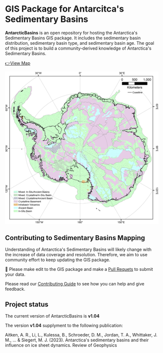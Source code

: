 # GIS Package for Antarcitca's Sedimentary Basins

**AntarcticBasins** is an open repository for hosting the Antarctica's Sedimentary Basins GIS package. It includes the sedimentary basin distribution, sedimentary basin type, and sedimentary basin age. The goal of this project is to build a community-derived knowledge of Antarctica's Sedimentary Basins. 

[👉View Map](https://geojson.io/#id=github:LL-Geo/AntarcticBasins/blob/main/DistroPackage/AntarcticBasins_v1.04_WGS84.geojson&map=2.72/-85.05/-6.33)

![Map](./Static/BedType.png)

## Contributing to Sedimentary Basins Mapping
Understanding of Antarctica's Sedimentary Basins will likely change with the increase of data coverage and resolution. Therefore, we aim to use community effort to keep updating the GIS package.

📝 Please make edit to the GIS package and make a [Pull Requets](https://github.com/LL-Geo/AntarcticBasins/pulls)
to submit your data.

Please read our
[Contributing Guide](https://github.com/LL-Geo/AntarcticBasins/blob/main/CONTRIBUTING.md)
to see how you can help and give feedback.

## Project status

The current version of AntarcticBasins is **v1.04**

The version **v1.04** supplyment to the following publication:

Aitken, A. R., Li, L., Kulessa, B., Schroeder, D. M., Jordan, T. A., Whittaker, J. M., ... & Siegert, M. J. (2023). Antarctica's sedimentary basins and their influence on ice sheet dynamics. Review of Geophysics 

